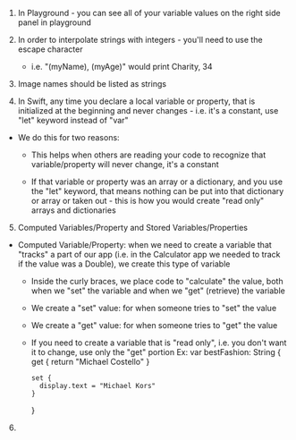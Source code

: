1. In Playground - you can see all of your variable values on the right side panel in playground 

2. In order to interpolate strings with integers - you'll need to use the escape character 
    - i.e. "\(myName), \(myAge)" would print Charity, 34

3. Image names should be listed as strings

4. In Swift, any time you declare a local variable or property, that is initialized at the beginning and never changes - i.e. it's a constant, use "let" keyword instead of "var" 
  - We do this for two reasons:
    - This helps when others are reading your code to recognize that variable/property will never change, it's a constant 
    
    - If that variable or property was an array or a dictionary, and you use the "let" keyword, that means nothing can be put into that dictionary or array or taken out - this is how you would create "read only" arrays and dictionaries 
    
5. Computed Variables/Property and Stored Variables/Properties 
  - Computed Variable/Property: when we need to create a variable that "tracks" a part of our app (i.e. in the Calculator app we needed to track if the value was a Double), we create this type of variable
    - Inside the curly braces, we place code to "calculate" the value, both when we "set" the variable and when we "get" (retrieve) the variable
    - We create a "set" value: for when someone tries to "set" the value
    - We create a "get" value: for when someone tries to "get" the value 
    - If you need to create a variable that is "read only", i.e. you don't want it to change, use only the "get" portion
      Ex: var bestFashion: String {
          get {
            return "Michael Costello"
          }
          
          set {
            display.text = "Michael Kors"
          }
      }
      
6. 